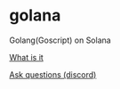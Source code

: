 # golana

Golang(Goscript) on Solana

[What is it](<https://github.com/oxfeeefeee/golana/blob/main/docs/WHAT.md>)

[Ask questions (discord)](<https://discord.gg/tYwqXEhVqa>)
